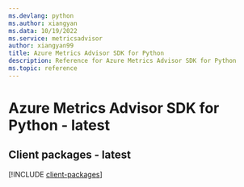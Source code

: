 ```yaml
---
ms.devlang: python
ms.author: xiangyan
ms.data: 10/19/2022
ms.service: metricsadvisor
author: xiangyan99
title: Azure Metrics Advisor SDK for Python
description: Reference for Azure Metrics Advisor SDK for Python
ms.topic: reference
---
```

# Azure Metrics Advisor SDK for Python - latest

## Client packages - latest
[!INCLUDE [client-packages](metrics-advisor-client-index.md)]